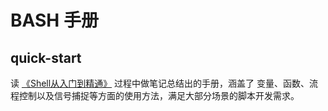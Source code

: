# BASH 手册

## quick-start

读 [《Shell从入门到精通》](https://item.jd.com/11397775.html) 过程中做笔记总结出的手册，涵盖了 变量、函数、流程控制以及信号捕捉等方面的使用方法，满足大部分场景的脚本开发需求。